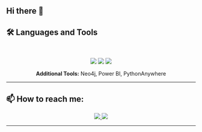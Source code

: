 ## Hi there 👋

<!--
**ilwad123/ilwad123** is a ✨ _special_ ✨ repository because its `README.md` (this file) appears on your GitHub profile.

Here are some ideas to get you started:

- 🔭 I’m currently working on ...
- 🌱 I’m currently learning ...
- 👯 I’m looking to collaborate on ...
- 🤔 I’m looking for help with ...
- 💬 Ask me about ...
- 📫 How to reach me: ...
- 😄 Pronouns: ...
- ⚡ Fun fact: ...
-->
## 🛠️ Languages and Tools

<br>

<p align="center">
   <img src="https://skillicons.dev/icons?i=html,css,mongodb,mysql,git,docker" />
   <img src="https://skillicons.dev/icons?i=python,js,django,flask,ts,c,cpp,react,kotlin" />
  <img src="https://skillicons.dev/icons?i=postman,figma,linux" />
</p>

<p align="center">
  <strong>Additional Tools:</strong> Neo4j, Power BI, PythonAnywhere
</p>

<hr>

## 📫 How to reach me:
 
<div align="center">
  <a href="ilwadabdi234@gmail.com">
    <img src="https://img.shields.io/badge/Gmail-333333?style=for-the-badge&logo=gmail&logoColor=red" />
  </a>
  <a href="https://linkedin.com/in/ilwad-abdi" target="_blank">
    <img src="https://img.shields.io/badge/LinkedIn-0077B5?style=for-the-badge&logo=linkedin&logoColor=white" target="_blank" />
  </a>
</div>

<hr>


